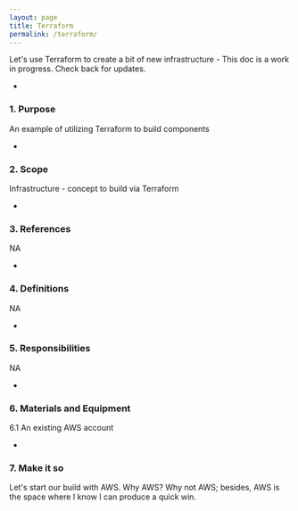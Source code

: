 ```yaml
---
layout: page
title: Terraform
permalink: /terraform/
---
```


Let's use Terraform to create a bit of new infrastructure - This doc is a work in progress.  Check back for updates.

-
### 1. Purpose

An example of utilizing Terraform to build components

-
### 2. Scope

Infrastructure - concept to build via Terraform

-
### 3. References

NA

-
### 4. Definitions

NA

-
### 5. Responsibilities

NA

-
### 6. Materials and Equipment

  6.1 An existing AWS account

-
### 7. Make it so

Let's start our build with AWS.  Why AWS?  Why not AWS; besides, AWS is the space where I know I can produce a quick win.